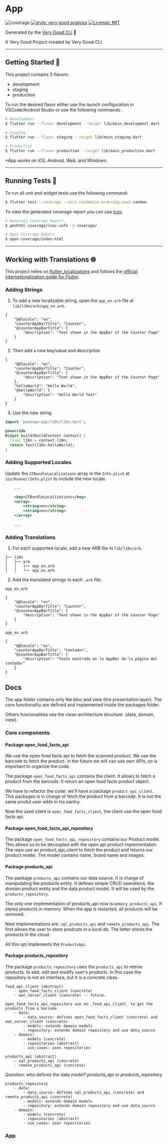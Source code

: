 # App

![coverage][coverage_badge]
[![style: very good analysis][very_good_analysis_badge]][very_good_analysis_link]
[![License: MIT][license_badge]][license_link]

Generated by the [Very Good CLI][very_good_cli_link] 🤖

A Very Good Project created by Very Good CLI.

---

## Getting Started 🚀

This project contains 3 flavors:

- development
- staging
- production

To run the desired flavor either use the launch configuration in VSCode/Android Studio or use the following commands:

```sh
# Development
$ flutter run --flavor development --target lib/main_development.dart

# Staging
$ flutter run --flavor staging --target lib/main_staging.dart

# Production
$ flutter run --flavor production --target lib/main_production.dart
```

_\*App works on iOS, Android, Web, and Windows._

---

## Running Tests 🧪

To run all unit and widget tests use the following command:

```sh
$ flutter test --coverage --test-randomize-ordering-seed random
```

To view the generated coverage report you can use [lcov](https://github.com/linux-test-project/lcov).

```sh
# Generate Coverage Report
$ genhtml coverage/lcov.info -o coverage/

# Open Coverage Report
$ open coverage/index.html
```

---

## Working with Translations 🌐

This project relies on [flutter_localizations][flutter_localizations_link] and follows the [official internationalization guide for Flutter][internationalization_link].

### Adding Strings

1. To add a new localizable string, open the `app_en.arb` file at `lib/l10n/arb/app_en.arb`.

```arb
{
    "@@locale": "en",
    "counterAppBarTitle": "Counter",
    "@counterAppBarTitle": {
        "description": "Text shown in the AppBar of the Counter Page"
    }
}
```

2. Then add a new key/value and description

```arb
{
    "@@locale": "en",
    "counterAppBarTitle": "Counter",
    "@counterAppBarTitle": {
        "description": "Text shown in the AppBar of the Counter Page"
    },
    "helloWorld": "Hello World",
    "@helloWorld": {
        "description": "Hello World Text"
    }
}
```

3. Use the new string

```dart
import 'package:app/l10n/l10n.dart';

@override
Widget build(BuildContext context) {
  final l10n = context.l10n;
  return Text(l10n.helloWorld);
}
```

### Adding Supported Locales

Update the `CFBundleLocalizations` array in the `Info.plist` at `ios/Runner/Info.plist` to include the new locale.

```xml
    ...

    <key>CFBundleLocalizations</key>
	<array>
		<string>en</string>
		<string>es</string>
	</array>

    ...
```

### Adding Translations

1. For each supported locale, add a new ARB file in `lib/l10n/arb`.

```
├── l10n
│   ├── arb
│   │   ├── app_en.arb
│   │   └── app_es.arb
```

2. Add the translated strings to each `.arb` file:

`app_en.arb`

```arb
{
    "@@locale": "en",
    "counterAppBarTitle": "Counter",
    "@counterAppBarTitle": {
        "description": "Text shown in the AppBar of the Counter Page"
    }
}
```

`app_es.arb`

```arb
{
    "@@locale": "es",
    "counterAppBarTitle": "Contador",
    "@counterAppBarTitle": {
        "description": "Texto mostrado en la AppBar de la página del contador"
    }
}
```

[coverage_badge]: coverage_badge.svg
[flutter_localizations_link]: https://api.flutter.dev/flutter/flutter_localizations/flutter_localizations-library.html
[internationalization_link]: https://flutter.dev/docs/development/accessibility-and-localization/internationalization
[license_badge]: https://img.shields.io/badge/license-MIT-blue.svg
[license_link]: https://opensource.org/licenses/MIT
[very_good_analysis_badge]: https://img.shields.io/badge/style-very_good_analysis-B22C89.svg
[very_good_analysis_link]: https://pub.dev/packages/very_good_analysis
[very_good_cli_link]: https://github.com/VeryGoodOpenSource/very_good_cli


## Docs
The app folder contains only the bloc and view (the presentation layer).
The core functionality are defined and implemented inside the packages folder. 

Others funcionalities use the clean architecture structure. (data, domain, view). 

### Core components
#### Package open_food_facts_api
We use the open food facts api to fetch the scanned product. We use the barcode to fetch the product. In the future we will can use own APIs, so is important to organize the code. 

The package `open_food_facts_api` contains the client. It allows to fetch a product from the barcode. It return an open food facts product object. 

We have to refactor the code: we'll have a package `product_api_client`. This packages is in charge of fetch the product from a barcode. It is not the same produt user adds in his pantry. 

Now the used client is `open_food_facts_client`, the client use the open food facts api.

#### Package open_food_facts_api_repository
The package `open_food_facts_api_repository` contains our Product model. This allows us to be decoupled with the open api product implementation. The repo use an _product_api_client_ to fetch the product and returns our product model. The model contains name, brand name and images.

#### Package products_api
The package `products_api` contains our data source. It is charge of manipulating the products entity. It defines simple CRUD operations, the domain product entity and the data product model. It will be used by the `products_repository`. 

The only one implementation of products_api now is `memory_products_api`. It stores products in memory. When the app is restarted, all products will be removed.

Next implementations are: `sql_products_api` and `remote_products_api`. The first allows the user to store prodcuts in a local db. The letter stores the products in the cloud. 

All this _api_ implements the `ProductsApi`.

#### Package products_repository
The package `products_repository` uses the `products_api` to retrive products, to add, edit and modify user's products. 
In this case the repository is not an interface, but it is a concrete class. 

```
food_api_client (abstract)
    - open_food_facts_client (concrete)
    - own_server_client (concrete) -- future.
```
```
open_food_facts_api_repository use an _food_api_client_ to get the products from a barcode 
    - data:
        - data_source: defines open_food_facts_client (concrete) and own_server_client (concrete)
        - models: extends domain models
        - repository: extends domain repository and use data_source    
    - domain:
        - models (concrete)
        - repositories (abstract)
        - use_cases: uses repositories 
```
```
products_api (abstract)
    - sql_products_api (concrete)
    - remote_products_api (concrete) 
```
Question: who defines the data model? _products_api_ or _products_repository_
```
products_repository
    - data:
        - data_source: defines sql_products_api (concrete) and remote_products_api (concrete)
        - models: extends domain models
        - repository: extends domain repository and use data_source    
    - domain:
        - models (concrete)
        - repositories (abstract)
        - use_cases: uses repositories 
```
### App
